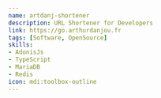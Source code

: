 ```yaml
---
name: artdanj-shortener
description: URL Shortener for Developers
link: https://go.arthurdanjou.fr
tags: [Software, OpenSource]
skills: 
- AdonisJs
- TypeScript
- MariaDB
- Redis
icon: mdi:toolbox-outline
---
```


